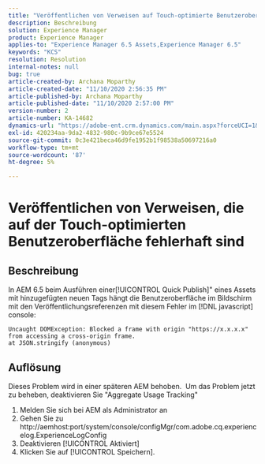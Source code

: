 ```yaml
---
title: "Veröffentlichen von Verweisen auf Touch-optimierte Benutzeroberfläche"
description: Beschreibung
solution: Experience Manager
product: Experience Manager
applies-to: "Experience Manager 6.5 Assets,Experience Manager 6.5"
keywords: "KCS"
resolution: Resolution
internal-notes: null
bug: true
article-created-by: Archana Moparthy
article-created-date: "11/10/2020 2:56:35 PM"
article-published-by: Archana Moparthy
article-published-date: "11/10/2020 2:57:00 PM"
version-number: 2
article-number: KA-14682
dynamics-url: "https://adobe-ent.crm.dynamics.com/main.aspx?forceUCI=1&pagetype=entityrecord&etn=knowledgearticle&id=a2eb8aeb-6423-eb11-a813-00224809820c"
exl-id: 420234aa-9da2-4832-980c-9b9ce67e5524
source-git-commit: 0c3e421beca46d9fe1952b1f98538a50697216a0
workflow-type: tm+mt
source-wordcount: '87'
ht-degree: 5%

---
```


# Veröffentlichen von Verweisen, die auf der Touch-optimierten Benutzeroberfläche fehlerhaft sind

## Beschreibung

In AEM 6.5 beim Ausführen einer[!UICONTROL Quick Publish]&quot; eines Assets mit hinzugefügten neuen Tags hängt die Benutzeroberfläche im Bildschirm mit den Veröffentlichungsreferenzen mit diesem Fehler im [!DNL javascript] console:

```
Uncaught DOMException: Blocked a frame with origin "https://x.x.x.x" from accessing a cross-origin frame.
at JSON.stringify (anonymous)
```


## Auflösung

Dieses Problem wird in einer späteren AEM behoben.  Um das Problem jetzt zu beheben, deaktivieren Sie &quot;Aggregate Usage Tracking&quot;

1. Melden Sie sich bei AEM als Administrator an
2. Gehen Sie zu http://aemhost:port/system/console/configMgr/com.adobe.cq.experiencelog.ExperienceLogConfig
3. Deaktivieren [!UICONTROL Aktiviert]
4. Klicken Sie auf [!UICONTROL Speichern].
